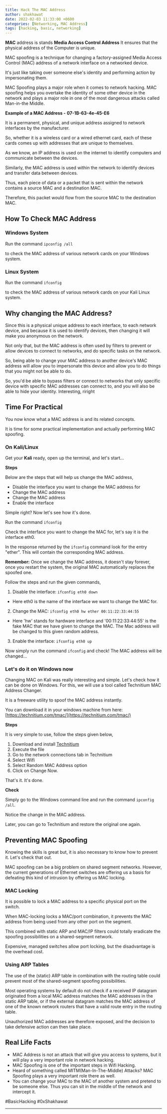 ```yaml
---
title: Hack The MAC Address
author: shakhawat
date: 2022-02-03 11:33:00 +0600
categories: [Networking, MAC Address]
tags: [hacking, basic, networking]
---
```


**MAC** address is stands **Media Access Control Address** It ensures that the physical address of the Computer is unique.

MAC spoofing is a technique for changing a factory-assigned Media Access Control (​MAC) address of a network interface on a networked device.

It's just like taking over someone else's identity and performing action by impersonating them.

MAC Spoofing plays a major role when it comes to network hacking. MAC spoofing helps you overtake the identity of some other device in the network and plays a major role in one of the most dangerous attacks called Man-in-the Middle.

**​Example of a MAC Address -**
**07-1B-63-4e-45-E6**

It is a permanent, physical, and unique address assigned to network interfaces by the manufacturer.

So, whether it is a wireless card or a wired ethernet card, each of these cards comes up with addresses that are unique to themselves.

As we know, an IP address is used on the internet to identify computers and communicate between the devices.

Similarly, the MAC address is used within the network to identify devices and transfer data between devices.

Thus, each piece of data or a packet that is sent within the network contains a source MAC and a destination MAC.

Therefore, this packet would flow from the source MAC to the destination MAC.

## How To Check MAC Address

### Windows System

​Run the command
`ipconfig /all`

to check the MAC address of various network cards on your Windows system.

### Linux System

​Run the command
`ifconfig`

to check the MAC address of various network cards on your Kali Linux system.

## Why changing the MAC Address?

Since this is a physical unique address to each interface, to each network device, and because it is used to identify devices, then changing it will make you anonymous on the network.

Not only that, but the MAC address is often used by filters to prevent or allow devices to connect to networks, and do specific tasks on the network.

So, being able to change your MAC address to another device's MAC address will allow you to impersonate this device and allow you to do things that you might not be able to do.

So, you'd be able to bypass filters or connect to networks that only specific device with specific MAC addresses can connect to, and you will also be able to hide your identity. Interesting, riright

## Time For Practical

You now know what a MAC address is and its related concepts.

It is time for some practical implementation and actually performing MAC spoofing.

### On Kali/Linux

​Get your ​**Kali​** ready, open up the terminal, and let's start...

**Steps**

Below are the steps that will help us change the MAC address,

- Disable the interface you want to change the MAC address for
- Change the MAC address
- Change the MAC address
- Enable the interface

Simple right? Now let's see how it's done.

Run the command
`ifconfig`

Check the interface you want to change the MAC for, let's say it is the interface eth0.

In the response returned by the `ifconfig` command look for the entry "ether". This will contain the corresponding MAC address.

**Remember:** Once we change the MAC address, it doesn't stay forever, once you restart the system, the original MAC automatically replaces the spoofed one.

Follow the steps and run the given commands,

1. Disable the interface: `ifconfig eth0 down`

- Here eth0 is the name of the interface we want to change the MAC for.

2. Change the MAC: `ifconfig eth0 hw ether 00:11:22:33:44:55`

- Here 'hw' stands for hardware interface and '00:11:22:33:44:55' is the fake MAC that we have given to change the MAC. The Mac address will be changed to this given random address.

3. Enable the interface: `ifconfig eth0 up`

Now simply run the command `ifconfig` and check! The MAC address will be changed...

### Let's do it on Windows now

Changing MAC on Kali was really interesting and simple. Let's check how it can be done on Windows. For this, we will use a tool called Technitium MAC Address Changer.

It is a freeware utility to spoof the MAC address instantly.

You can download it in your windows machine from here: [https://technitium.com/tmac/](https://technitium.com/tmac/)

**Steps**

It is very simple to use, follow the steps given below,

1. Download and install [Technitium](https://technitium.com/tmac/)
2. Execute the file
3. Go to the network connections tab in Technitium
4. Select Wifi
5. Select Random MAC Address option
6. Click on Change Now.

That's it. It's done.

**Check**

Simply go to the Windows command line and run the command `ipconfig /all`.

Notice the change in the MAC address.

Later, you can go to Technitium and restore the original one again.

## Preventing MAC Spoofing

Knowing the skills is great but, it is also necessary to know how to prevent it. Let's check that out.

MAC spoofing can be a big problem on shared segment networks. However, the current generations of Ethernet switches are offering us a basis for defeating this kind of intrusion by offering us MAC locking.

### MAC Locking

It is possible to lock a MAC address to a specific physical port on the switch.

When MAC-locking locks a MAC/port combination, it prevents the MAC address from being used from any other port on the segment.

This combined with static ARP and MAC/IP filters could totally eradicate the spoofing possibilities on a shared-segment network.

Expensive, managed switches allow port locking, but the disadvantage is the overhead cost.

### Using ARP Tables

The use of the (static) ARP table in combination with the routing table could prevent most of the shared-segment spoofing possibilities.

Most operating systems by default do not check if a received IP datagram originated from a local MAC address matches the MAC addresses in the static ARP table, or if the external datagram matches the MAC address of one of the known network routers that have a valid route entry in the routing table.

Unauthorized MAC addresses are therefore exposed, and the decision to take defensive action can then take place.

## Real Life Facts

- MAC Address is not an attack that will give you access to systems, but it will play a very important role in network hacking.
- MAC Spoofing is one of the important steps in Wifi Hacking.
- Heard of something called MITM(Man-In-The-Middle) Attacks? MAC Spoofing plays a very important role there as well.
- You can change your MAC to the MAC of another system and pretend to be someone else. Thus you can sit in the middle of the network and intercept it.

#BasicHacking
#0xShakhawat

___
